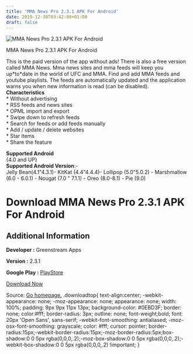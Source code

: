 ```yaml
---
title: 'MMA News Pro 2.3.1 APK For Android'
date: 2019-12-30T03:42:00+01:00
draft: false
---
```


![MMA News Pro 2.3.1 APK For Android](https://i2.wp.com/apkhome.net/wp-content/uploads/2019/11/MMA-News-Pro-2.3.1.png "MMA News Pro 2.3.1 APK For Android")

  

MMA News Pro 2.3.1 APK For Android

This is the paid version of the app without ads! There is also a free version called MMA News. Mma news sites and mma feeds will keep you up\*to\*date in the world of UFC and MMA. Find and add MMA feeds and youtube playlists. The feeds are automatically updated and the application warns you when new information is read (can be disabled).  
**Characteristics**  
\* Without advertising  
\* RSS feeds and news sites  
\* OPML import and export  
\* Swipe down to refresh feeds  
\* Search for feeds or add feeds manually  
\* Add / update / delete websites  
\* Star items  
\* Share the feature

**Supported Android**  
{4.0 and UP}  
**Supported Android Version**:-  
Jelly Bean(4.1"4.3.1)- KitKat (4.4"4.4.4)- Lollipop (5.0"5.0.2) - Marshmallow (6.0 - 6.0.1) - Nougat (7.0 " 7.1.1) - Oreo (8.0-8.1) - Pie (9.0)

Download MMA News Pro 2.3.1 APK For Android
===========================================

Additional Information
----------------------

**Developer :** Greenstream Apps

**Version :** 2.3.1

**Google Play :** [PlayStore](https://play.google.com/store/apps/details?id=com.news.mma.paid)

  

[Download Now](https://store4app.co/post/mma-news-pro-2-3-1-apk-for-android_1574011684)

  
Source: [Go homepage.](https://store4app.co/post/mma-news-pro-2-3-1-apk-for-android_1574011684) .downloadtop{ text-align:center; -webkit-appearance: none; -moz-appearance: none; appearance: none; width: 100%; padding: 9px 9px 11px 13px; background-color: #0EBD3F; border: none; color:#fff; border-radius: 3px; outline: none; font-weight;bold; font: 20px 'Open Sans', sans-serif; -webkit-font-smoothing: antialiased; -moz-osx-font-smoothing: grayscale; color: #fff; cursor: pointer; border-radius:15px;-webkit-border-radius:15px;-moz-border-radius:5px;box-shadow:0 0 5px rgba(0,0,0,.2);-moz-box-shadow:0 0 5px rgba(0,0,0,.2);-webkit-box-shadow:0 0 5px rgba(0,0,0,.2) !important; }